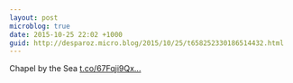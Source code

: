 ```yaml
---
layout: post
microblog: true
date: 2015-10-25 22:02 +1000
guid: http://desparoz.micro.blog/2015/10/25/t658252330186514432.html
---
```

Chapel by the Sea [t.co/67Fqji9Qx...](https://t.co/67Fqji9QxV)
